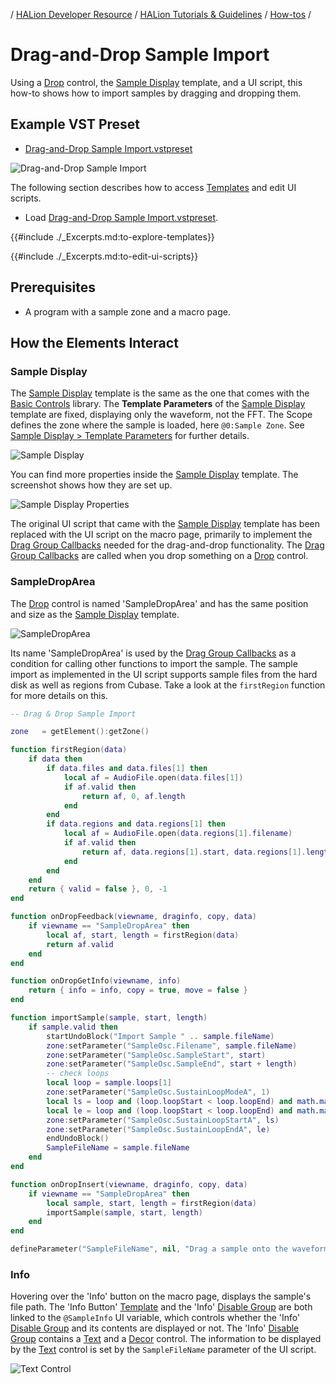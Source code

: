 / [HALion Developer Resource](../../HALion-Developer-Resource.md) / [HALion Tutorials & Guidelines](./HALion-Tutorials-Guidelines.md) / [How-tos](./How-tos.md) /

# Drag-and-Drop Sample Import

Using a [Drop](../../HALion-Macro-Page/pages/Drop.md) control, the [Sample Display](../../HALion-Macro-Page/pages/Sample-Display.md) template, and a UI script, this how-to shows how to import samples by dragging and dropping them.

## Example VST Preset

* [Drag-and-Drop Sample Import.vstpreset](../vstpresets/Drag-and-Drop%20Sample%20Import.vstpreset)

![Drag-and-Drop Sample Import](../images/Drag-and-Drop-Sample-Import.png)

The following section describes how to access [Templates](../../HALion-Macro-Page/pages/Template.md) and edit UI scripts.

* Load [Drag-and-Drop Sample Import.vstpreset](../vstpresets/Drag-and-Drop%20Sample%20Import.vstpreset).

{{#include ./_Excerpts.md:to-explore-templates}}

{{#include ./_Excerpts.md:to-edit-ui-scripts}}

## Prerequisites

* A program with a sample zone and a macro page.

## How the Elements Interact

### Sample Display

The [Sample Display](../../HALion-Macro-Page/pages/Sample-Display.md) template is the same as the one that comes with the [Basic Controls](../../HALion-Macro-Page/pages/Exploring-Templates.md#basic-controls) library. The **Template Parameters** of the [Sample Display](../../HALion-Macro-Page/pages/Sample-Display.md) template are fixed, displaying only the waveform, not the FFT. The Scope defines the zone where the sample is loaded, here ``@0:Sample Zone``. See [Sample Display > Template Parameters](../../HALion-Macro-Page/pages/Sample-Display.md#template-parameters) for further details.

![Sample Display](../images/Drag-and-Drop-Sample-Import-Sample-Display.png)

You can find more properties inside the [Sample Display](../../HALion-Macro-Page/pages/Sample-Display.md) template. The screenshot shows how they are set up.

![Sample Display Properties](../images/Drag-and-Drop-Sample-Import-Sample-Display-Properties.png)

The original UI script that came with the [Sample Display](../../HALion-Macro-Page/pages/Sample-Display.md) template has been replaced with the UI script on the macro page, primarily to implement the [Drag Group Callbacks](../../HALion-Macro-Page/pages/Drag-Group.md#drag-group-callbacks) needed for the drag-and-drop functionality. The [Drag Group Callbacks](../../HALion-Macro-Page/pages/Drag-Group.md#drag-group-callbacks) are called when you drop something on a [Drop](../../HALion-Macro-Page/pages/Drop.md) control.

### SampleDropArea

The [Drop](../../HALion-Macro-Page/pages/Drop.md) control is named 'SampleDropArea' and has the same position and size as the [Sample Display](../../HALion-Macro-Page/pages/Sample-Display.md) template.

![SampleDropArea](../images/Drag-and-Drop-Sample-Import-SampleDropArea.png)

Its name 'SampleDropArea' is used by the [Drag Group Callbacks](../../HALion-Macro-Page/pages/Drag-Group.md#drag-group-callbacks) as a condition for calling other functions to import the sample. The sample import as implemented in the UI script supports sample files from the hard disk as well as regions from Cubase. Take a look at the ``firstRegion`` function for more details on this.

```lua
-- Drag & Drop Sample Import

zone   = getElement():getZone()

function firstRegion(data)
	if data then
		if data.files and data.files[1] then
			local af = AudioFile.open(data.files[1])
			if af.valid then
				return af, 0, af.length
			end
		end
		if data.regions and data.regions[1] then
			local af = AudioFile.open(data.regions[1].filename)
			if af.valid then
				return af, data.regions[1].start, data.regions[1].length
			end
		end
	end
	return { valid = false }, 0, -1
end

function onDropFeedback(viewname, draginfo, copy, data)
	if viewname == "SampleDropArea" then
		local af, start, length = firstRegion(data)
		return af.valid
	end
end

function onDropGetInfo(viewname, info)
	return { info = info, copy = true, move = false }
end

function importSample(sample, start, length)
	if sample.valid then
		startUndoBlock("Import Sample " .. sample.fileName)
		zone:setParameter("SampleOsc.Filename", sample.fileName)
		zone:setParameter("SampleOsc.SampleStart", start)
		zone:setParameter("SampleOsc.SampleEnd", start + length)
		-- check loops
		local loop = sample.loops[1]
		zone:setParameter("SampleOsc.SustainLoopModeA", 1)
		local ls = loop and (loop.loopStart < loop.loopEnd) and math.max(start, math.min(loop.loopStart, start + length)) or start
		local le = loop and (loop.loopStart < loop.loopEnd) and math.max(start, math.min(loop.loopEnd,   start + length)) or start + length
		zone:setParameter("SampleOsc.SustainLoopStartA", ls)
		zone:setParameter("SampleOsc.SustainLoopEndA", le)
		endUndoBlock()
		SampleFileName = sample.fileName
	end
end

function onDropInsert(viewname, draginfo, copy, data)
	if viewname == "SampleDropArea" then
		local sample, start, length = firstRegion(data)
		importSample(sample, start, length)
	end
end

defineParameter("SampleFileName", nil, "Drag a sample onto the waveform display to import it.")
```

### Info

Hovering over the 'Info' button on the macro page, displays the sample's file path. The 'Info Button' [Template](../../HALion-Macro-Page/pages/Template.md) and the 'Info' [Disable Group](../../HALion-Macro-Page/pages/Disable.md) are both linked to the ``@SampleInfo`` UI variable, which controls whether the 'Info' [Disable Group](../../HALion-Macro-Page/pages/Disable.md) and its contents are displayed or not. The 'Info' [Disable Group](../../HALion-Macro-Page/pages/Disable.md) contains a [Text](../../HALion-Macro-Page/pages/Text.md) and a [Decor](../../HALion-Macro-Page/pages/Decor-Control.md) control. The information to be displayed by the [Text](../../HALion-Macro-Page/pages/Text.md) control is set by the ``SampleFileName`` parameter of the UI script.

![Text Control](../images/Drag-and-Drop-Sample-Import-Text.png)